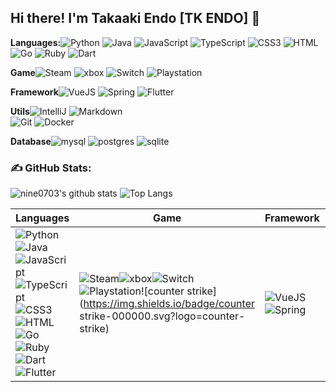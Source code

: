 ## Hi there! I'm Takaaki Endo [TK ENDO] 👋
**Languages:**![Python](https://img.shields.io/badge/Python-14354C.svg?logo=python&logoColor=white)
![Java](https://img.shields.io/badge/Java-CC2927.svg?logo=coffeescript&logoColor=white)
![JavaScript](https://img.shields.io/badge/JavaScript-F7DF1E?logo=JavaScript&logoColor=333)
![TypeScript](https://img.shields.io/badge/TypeScript-3178C6?logo=TypeScript&logoColor=fff)
![CSS3](https://img.shields.io/badge/CSS3-1572B6?logo=CSS3&logoColor=fff)
![HTML](https://img.shields.io/badge/HTML-239120.svg?logo=html5&logoColor=white)
![Go](https://img.shields.io/badge/Go-00ADD8.svg?logo=go&logoColor=white)
![Ruby](https://img.shields.io/badge/Ruby-CC342D.svg?logo=ruby&logoColor=white)
![Dart](https://img.shields.io/badge/Dart-0175C2.svg?logo=dart&logoColor=white)

**Game**![Steam](https://img.shields.io/badge/Steam-000000.svg?logo=steam&logoColor=white)
![xbox](https://img.shields.io/badge/xbox-107C10.svg?logo=xbox&logoColor=white)
![Switch](https://img.shields.io/badge/Switch-E60012.svg?logo=nintendo-switch&logoColor=white)
![Playstation](https://img.shields.io/badge/Playstation-003791.svg?logo=playstation&logoColor=white)

**Framework**![VueJS](https://img.shields.io/badge/Vue.js-35495e.svg?logo=vue.js&logoColor=4FC08D)
![Spring](https://img.shields.io/badge/Spring-6DB33F.svg?logo=spring&logoColor=white)
![Flutter](https://img.shields.io/badge/Flutter-02569B.svg?logo=flutter&logoColor=white)

**Utils**![IntelliJ](https://img.shields.io/badge/IntelliJ%20IDEA-black?logo=intellij-idea&logoColor=white)
![Markdown](https://img.shields.io/badge/Markdown-000000.svg?logo=markdown&logoColor=white)<br>
![Git](https://img.shields.io/badge/Git-black?logo=git)
![Docker](https://img.shields.io/badge/Docker-2496ED?logo=docker&logoColor=white)

**Database**![mysql](https://img.shields.io/badge/mysql-00000f.svg?logo=mysql&logoColor=white)
![postgres](https://img.shields.io/badge/postgres-316192.svg?logo=postgresql&logoColor=white)
![sqlite](https://img.shields.io/badge/sqlite-07405e.svg?logo=sqlite&logoColor=white)

### **✍️ GitHub Stats:**
![nine0703's github stats](https://github-readme-stats.vercel.app/api?username=nine0703&show_icons=true&hide_title=true&count_private=true)
![Top Langs](https://github-readme-stats.vercel.app/api/top-langs/?username=nine0703&layout=compact)


| Languages                                                    | Game                                                         | Framework                                                    | Utils                                                        | Database                                                     |
| ------------------------------------------------------------ | ------------------------------------------------------------ | ------------------------------------------------------------ | ------------------------------------------------------------ | ------------------------------------------------------------ |
| ![Python](https://img.shields.io/badge/Python-14354C.svg?logo=python&logoColor=white)![Java](https://img.shields.io/badge/Java-3178C6.svg?logo=coffeescript&logoColor=white)![JavaScript](https://img.shields.io/badge/JavaScript-F7DF1E?logo=JavaScript&logoColor=333)![TypeScript](https://img.shields.io/badge/TypeScript-3178C6?logo=TypeScript&logoColor=fff)![CSS3](https://img.shields.io/badge/CSS3-1572B6?logo=CSS3&logoColor=fff)![HTML](https://img.shields.io/badge/HTML-239120.svg?logo=html5&logoColor=white)![Go](https://img.shields.io/badge/Go-00ADD8.svg?logo=go&logoColor=white)![Ruby](https://img.shields.io/badge/Ruby-CC342D.svg?logo=ruby&logoColor=white)![Dart](https://img.shields.io/badge/Dart-0175C2.svg?logo=dart&logoColor=white)![Flutter](https://img.shields.io/badge/Flutter-02569B.svg?logo=flutter&logoColor=white) | ![Steam](https://img.shields.io/badge/Steam-000000.svg?logo=steam&logoColor=white)![xbox](https://img.shields.io/badge/xbox-107C10.svg?logo=xbox&logoColor=white)![Switch](https://img.shields.io/badge/Switch-E60012.svg?logo=nintendo-switch&logoColor=white)![Playstation](https://img.shields.io/badge/Playstation-003791.svg?logo=playstation&logoColor=white)![counter strike](https://img.shields.io/badge/counter strike-000000.svg?logo=counter-strike) | ![VueJS](https://img.shields.io/badge/Vue.js-35495e.svg?logo=vue.js&logoColor=4FC08D)![Spring](https://img.shields.io/badge/Spring-6DB33F.svg?logo=spring&logoColor=white) | ![IntelliJ](https://img.shields.io/badge/IntelliJ IDEA-black?logo=intellij-idea&logoColor=white)![Markdown](https://img.shields.io/badge/Markdown-000000.svg?logo=markdown&logoColor=white)![Git](https://img.shields.io/badge/Git-black?logo=git)![Docker](https://img.shields.io/badge/Docker-2496ED?logo=docker&logoColor=white) | ![mysql](https://img.shields.io/badge/mysql-00000f.svg?logo=mysql&logoColor=white)![postgres](https://img.shields.io/badge/postgres-316192.svg?logo=postgresql&logoColor=white)![sqlite](https://img.shields.io/badge/sqlite-07405e.svg?logo=sqlite&logoColor=white) |


